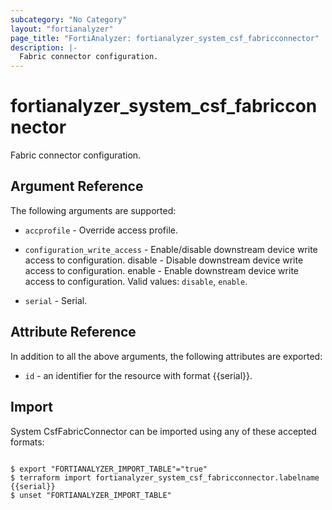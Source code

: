 ```yaml
---
subcategory: "No Category"
layout: "fortianalyzer"
page_title: "FortiAnalyzer: fortianalyzer_system_csf_fabricconnector"
description: |-
  Fabric connector configuration.
---
```


# fortianalyzer_system_csf_fabricconnector
Fabric connector configuration.

## Argument Reference


The following arguments are supported:


* `accprofile` - Override access profile.
* `configuration_write_access` - Enable/disable downstream device write access to configuration. disable - Disable downstream device write access to configuration. enable - Enable downstream device write access to configuration. Valid values: `disable`, `enable`.

* `serial` - Serial.


## Attribute Reference

In addition to all the above arguments, the following attributes are exported:
* `id` - an identifier for the resource with format {{serial}}.

## Import

System CsfFabricConnector can be imported using any of these accepted formats:
```

$ export "FORTIANALYZER_IMPORT_TABLE"="true"
$ terraform import fortianalyzer_system_csf_fabricconnector.labelname {{serial}}
$ unset "FORTIANALYZER_IMPORT_TABLE"
```

